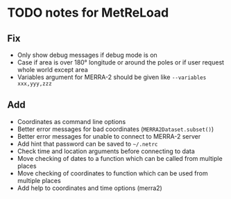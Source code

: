 # TODO notes for MetReLoad

## Fix
- Only show debug messages if debug mode is on
- Case if area is over 180° longitude or around the poles or if user request whole world except area
- Variables argument for MERRA-2 should be given like `--variables xxx,yyy,zzz`

## Add
- Coordinates as command line options
- Better error messages for bad coordinates (`MERRA2Dataset.subset()`)
- Better error messages for unable to connect to MERRA-2 server
- Add hint that password can be saved to `~/.netrc`
- Check time and location arguments before connecting to data
- Move checking of dates to a function which can be called from multiple places
- Move checking of coordinates to function which can be used from multiple places
- Add help to coordinates and time options (merra2)
